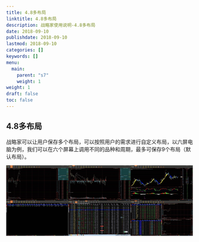 ```yaml
---
title: 4.8多布局
linktitle: 4.8多布局
description: 战略家使用说明-4.8多布局
date: 2018-09-10
publishdate: 2018-09-10
lastmod: 2018-09-10
categories: []
keywords: []
menu:
  main:
    parent: "s7"
    weight: 1
weight: 1
draft: false
toc: false
---
```



## 4.8多布局

战略家可以让用户保存多个布局，可以按照用户的需求进行自定义布局，以六屏电脑为例，我们可以在六个屏幕上调用不同的品种和周期，最多可保存9个布局（默认布局）。

![](/assets/hld_duobuj.png)

